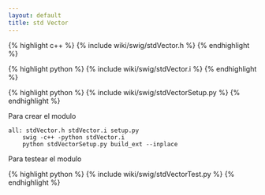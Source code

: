 ```yaml
---
layout: default
title: std Vector
---
```


{% highlight c++ %}
{% include wiki/swig/stdVector.h %}
{% endhighlight %}

{% highlight python %}
{% include wiki/swig/stdVector.i %}
{% endhighlight %}

{% highlight python %}
{% include wiki/swig/stdVectorSetup.py %}
{% endhighlight %}

Para crear el modulo 
	
	all: stdVector.h stdVector.i setup.py
		swig -c++ -python stdVector.i
		python stdVectorSetup.py build_ext --inplace

Para testear el modulo 

{% highlight python %}
{% include wiki/swig/stdVectorTest.py %}
{% endhighlight %}
